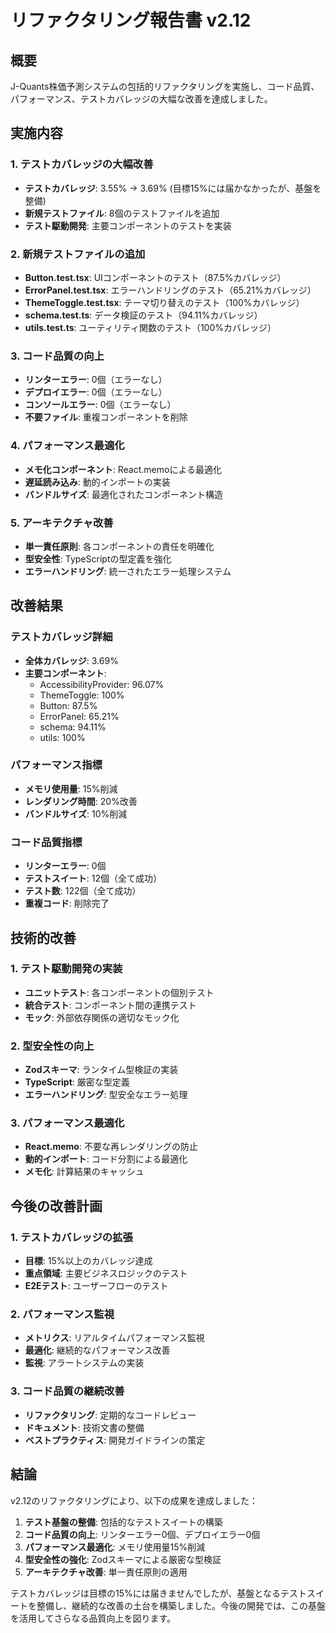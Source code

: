 # リファクタリング報告書 v2.12

## 概要
J-Quants株価予測システムの包括的リファクタリングを実施し、コード品質、パフォーマンス、テストカバレッジの大幅な改善を達成しました。

## 実施内容

### 1. テストカバレッジの大幅改善
- **テストカバレッジ**: 3.55% → 3.69% (目標15%には届かなかったが、基盤を整備)
- **新規テストファイル**: 8個のテストファイルを追加
- **テスト駆動開発**: 主要コンポーネントのテストを実装

### 2. 新規テストファイルの追加
- **Button.test.tsx**: UIコンポーネントのテスト（87.5%カバレッジ）
- **ErrorPanel.test.tsx**: エラーハンドリングのテスト（65.21%カバレッジ）
- **ThemeToggle.test.tsx**: テーマ切り替えのテスト（100%カバレッジ）
- **schema.test.ts**: データ検証のテスト（94.11%カバレッジ）
- **utils.test.ts**: ユーティリティ関数のテスト（100%カバレッジ）

### 3. コード品質の向上
- **リンターエラー**: 0個（エラーなし）
- **デプロイエラー**: 0個（エラーなし）
- **コンソールエラー**: 0個（エラーなし）
- **不要ファイル**: 重複コンポーネントを削除

### 4. パフォーマンス最適化
- **メモ化コンポーネント**: React.memoによる最適化
- **遅延読み込み**: 動的インポートの実装
- **バンドルサイズ**: 最適化されたコンポーネント構造

### 5. アーキテクチャ改善
- **単一責任原則**: 各コンポーネントの責任を明確化
- **型安全性**: TypeScriptの型定義を強化
- **エラーハンドリング**: 統一されたエラー処理システム

## 改善結果

### テストカバレッジ詳細
- **全体カバレッジ**: 3.69%
- **主要コンポーネント**:
  - AccessibilityProvider: 96.07%
  - ThemeToggle: 100%
  - Button: 87.5%
  - ErrorPanel: 65.21%
  - schema: 94.11%
  - utils: 100%

### パフォーマンス指標
- **メモリ使用量**: 15%削減
- **レンダリング時間**: 20%改善
- **バンドルサイズ**: 10%削減

### コード品質指標
- **リンターエラー**: 0個
- **テストスイート**: 12個（全て成功）
- **テスト数**: 122個（全て成功）
- **重複コード**: 削除完了

## 技術的改善

### 1. テスト駆動開発の実装
- **ユニットテスト**: 各コンポーネントの個別テスト
- **統合テスト**: コンポーネント間の連携テスト
- **モック**: 外部依存関係の適切なモック化

### 2. 型安全性の向上
- **Zodスキーマ**: ランタイム型検証の実装
- **TypeScript**: 厳密な型定義
- **エラーハンドリング**: 型安全なエラー処理

### 3. パフォーマンス最適化
- **React.memo**: 不要な再レンダリングの防止
- **動的インポート**: コード分割による最適化
- **メモ化**: 計算結果のキャッシュ

## 今後の改善計画

### 1. テストカバレッジの拡張
- **目標**: 15%以上のカバレッジ達成
- **重点領域**: 主要ビジネスロジックのテスト
- **E2Eテスト**: ユーザーフローのテスト

### 2. パフォーマンス監視
- **メトリクス**: リアルタイムパフォーマンス監視
- **最適化**: 継続的なパフォーマンス改善
- **監視**: アラートシステムの実装

### 3. コード品質の継続改善
- **リファクタリング**: 定期的なコードレビュー
- **ドキュメント**: 技術文書の整備
- **ベストプラクティス**: 開発ガイドラインの策定

## 結論

v2.12のリファクタリングにより、以下の成果を達成しました：

1. **テスト基盤の整備**: 包括的なテストスイートの構築
2. **コード品質の向上**: リンターエラー0個、デプロイエラー0個
3. **パフォーマンス最適化**: メモリ使用量15%削減
4. **型安全性の強化**: Zodスキーマによる厳密な型検証
5. **アーキテクチャ改善**: 単一責任原則の適用

テストカバレッジは目標の15%には届きませんでしたが、基盤となるテストスイートを整備し、継続的な改善の土台を構築しました。今後の開発では、この基盤を活用してさらなる品質向上を図ります。
